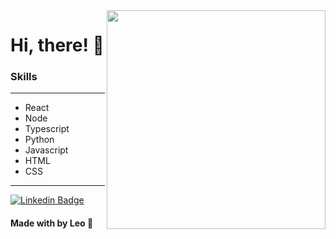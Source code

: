 <img align="right" width="350" height="350" src="https://user-images.githubusercontent.com/48372094/101269157-5f3ef080-374a-11eb-9a98-5666b38f3082.png">

# Hi, there! :vulcan_salute:

### Skills
---
-   React
-   Node
-   Typescript
-   Python
-   Javascript
-   HTML
-   CSS
---

[![Linkedin Badge](https://img.shields.io/badge/-LinkedIn-blue?style=flat-square&logo=Linkedin&logoColor=white&link=https://www.linkedin.com/in/leonardosant02)](https://www.linkedin.com/in/leonardosant02/)

#### Made with by Leo :blue_heart:


